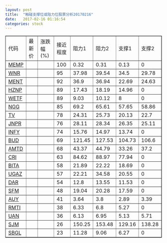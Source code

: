 ```yaml
---
layout: post
title:  "触碰支撑位或阻力位股票分析20170216"
date:   2017-02-16 01:16:54
categories: stock
---
```

<script type="text/javascript">
var stockList = []
stockList.push('gb_memp');
stockList.push('gb_wnr');
stockList.push('gb_ment');
stockList.push('gb_hznp');
stockList.push('gb_wetf');
stockList.push('gb_ngg');
stockList.push('gb_tv');
stockList.push('gb_jnpr');
stockList.push('gb_infy');
stockList.push('gb_bud');
stockList.push('gb_amtd');
stockList.push('gb_cri');
stockList.push('gb_bita');
stockList.push('gb_ugaz');
stockList.push('gb_dar');
stockList.push('gb_sfm');
stockList.push('gb_auy');
stockList.push('gb_rmti');
stockList.push('gb_uan');
stockList.push('gb_sjm');
stockList.push('gb_sbgl');
</script>
<table border="1">
 <tr>
 <td>代码</td>
 <td>最新价</td>
 <td>涨跌幅(%)</td>
 <td>接近程度</td>
 <td>阻力1</td>
 <td>阻力2</td>
 <td>支撑1</td>
 <td>支撑2</td>
</tr>
  <tr id="memp" class="green">
  <td><a href="http://stock.finance.sina.com.cn/usstock/quotes/MEMP.html" target="_blank">MEMP</a></td><td></td><td></td><td>100</td><td>0.32</td><td>0.31</td><td>0.13</td><td>0</td></tr>
  <tr id="wnr" class="red">
  <td><a href="http://stock.finance.sina.com.cn/usstock/quotes/WNR.html" target="_blank">WNR</a></td><td></td><td></td><td>95</td><td>37.98</td><td>39.54</td><td>34.5</td><td>29.78</td></tr>
  <tr id="ment" class="green">
  <td><a href="http://stock.finance.sina.com.cn/usstock/quotes/MENT.html" target="_blank">MENT</a></td><td></td><td></td><td>92</td><td>36.9</td><td>36.94</td><td>22.69</td><td>24.63</td></tr>
  <tr id="hznp" class="red">
  <td><a href="http://stock.finance.sina.com.cn/usstock/quotes/HZNP.html" target="_blank">HZNP</a></td><td></td><td></td><td>89</td><td>17.43</td><td>18.19</td><td>14.96</td><td>0</td></tr>
  <tr id="wetf" class="red">
  <td><a href="http://stock.finance.sina.com.cn/usstock/quotes/WETF.html" target="_blank">WETF</a></td><td></td><td></td><td>89</td><td>9.03</td><td>10.12</td><td>8</td><td>0</td></tr>
  <tr id="ngg" class="green">
  <td><a href="http://stock.finance.sina.com.cn/usstock/quotes/NGG.html" target="_blank">NGG</a></td><td></td><td></td><td>85</td><td>69.2</td><td>65.61</td><td>57.65</td><td>58.86</td></tr>
  <tr id="tv" class="green">
  <td><a href="http://stock.finance.sina.com.cn/usstock/quotes/TV.html" target="_blank">TV</a></td><td></td><td></td><td>78</td><td>24.31</td><td>25.73</td><td>20.13</td><td>22.7</td></tr>
  <tr id="jnpr" class="red">
  <td><a href="http://stock.finance.sina.com.cn/usstock/quotes/JNPR.html" target="_blank">JNPR</a></td><td></td><td></td><td>76</td><td>28.11</td><td>28.34</td><td>26.35</td><td>25.11</td></tr>
  <tr id="infy" class="red">
  <td><a href="http://stock.finance.sina.com.cn/usstock/quotes/INFY.html" target="_blank">INFY</a></td><td></td><td></td><td>74</td><td>15.76</td><td>14.97</td><td>13.74</td><td>0</td></tr>
  <tr id="bud" class="green">
  <td><a href="http://stock.finance.sina.com.cn/usstock/quotes/BUD.html" target="_blank">BUD</a></td><td></td><td></td><td>69</td><td>121.45</td><td>127.53</td><td>104.73</td><td>106.6</td></tr>
  <tr id="amtd" class="green">
  <td><a href="http://stock.finance.sina.com.cn/usstock/quotes/AMTD.html" target="_blank">AMTD</a></td><td></td><td></td><td>68</td><td>43.37</td><td>44.79</td><td>33.26</td><td>37.2</td></tr>
  <tr id="cri" class="red">
  <td><a href="http://stock.finance.sina.com.cn/usstock/quotes/CRI.html" target="_blank">CRI</a></td><td></td><td></td><td>63</td><td>84.62</td><td>88.97</td><td>77.94</td><td>0</td></tr>
  <tr id="bita" class="green">
  <td><a href="http://stock.finance.sina.com.cn/usstock/quotes/BITA.html" target="_blank">BITA</a></td><td></td><td></td><td>58</td><td>21.89</td><td>22.22</td><td>18.69</td><td>0</td></tr>
  <tr id="ugaz" class="green">
  <td><a href="http://stock.finance.sina.com.cn/usstock/quotes/UGAZ.html" target="_blank">UGAZ</a></td><td></td><td></td><td>57</td><td>22.21</td><td>34.58</td><td>20.55</td><td>0</td></tr>
  <tr id="dar" class="green">
  <td><a href="http://stock.finance.sina.com.cn/usstock/quotes/DAR.html" target="_blank">DAR</a></td><td></td><td></td><td>54</td><td>12.8</td><td>13.55</td><td>11.53</td><td>0</td></tr>
  <tr id="sfm" class="red">
  <td><a href="http://stock.finance.sina.com.cn/usstock/quotes/SFM.html" target="_blank">SFM</a></td><td></td><td></td><td>48</td><td>19.04</td><td>20.28</td><td>17.59</td><td>0</td></tr>
  <tr id="auy" class="green">
  <td><a href="http://stock.finance.sina.com.cn/usstock/quotes/AUY.html" target="_blank">AUY</a></td><td></td><td></td><td>41</td><td>3.64</td><td>3.8</td><td>2.89</td><td>3.39</td></tr>
  <tr id="rmti" class="red">
  <td><a href="http://stock.finance.sina.com.cn/usstock/quotes/RMTI.html" target="_blank">RMTI</a></td><td></td><td></td><td>38</td><td>6.33</td><td>6.8</td><td>5.27</td><td>0</td></tr>
  <tr id="uan" class="red">
  <td><a href="http://stock.finance.sina.com.cn/usstock/quotes/UAN.html" target="_blank">UAN</a></td><td></td><td></td><td>36</td><td>6.13</td><td>6.95</td><td>5.13</td><td>5.71</td></tr>
  <tr id="sjm" class="green">
  <td><a href="http://stock.finance.sina.com.cn/usstock/quotes/SJM.html" target="_blank">SJM</a></td><td></td><td></td><td>26</td><td>150.25</td><td>153.48</td><td>129.16</td><td>138.28</td></tr>
  <tr id="sbgl" class="red">
  <td><a href="http://stock.finance.sina.com.cn/usstock/quotes/SBGL.html" target="_blank">SBGL</a></td><td></td><td></td><td>23</td><td>11.28</td><td>9.06</td><td>6.27</td><td>0</td></tr>
</table>
